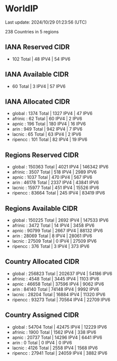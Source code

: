 # WorldIP

Last update: 2024/10/29 01:23:56 (UTC)

238 Countries in 5 regions

## IANA Reserved CIDR

- 102 Total | 48 IPV4 | 54 IPV6

## IANA Available CIDR

- 60 Total | 3 IPV4 | 57 IPV6

## IANA Allocated CIDR

- global : 1374 Total | 1327 IPV4 | 47 IPV6
- afrinic : 62 Total | 60 IPV4 | 2 IPV6
- apnic : 196 Total | 180 IPV4 | 16 IPV6
- arin : 949 Total | 942 IPV4 | 7 IPV6
- lacnic : 65 Total | 63 IPV4 | 2 IPV6
- ripencc : 101 Total | 82 IPV4 | 19 IPV6

## Regions Reserved CIDR

- global : 150363 Total | 4021 IPV4 | 146342 IPV6
- afrinic : 3507 Total | 518 IPV4 | 2989 IPV6
- apnic : 1037 Total | 470 IPV4 | 567 IPV6
- arin : 46178 Total | 2337 IPV4 | 43841 IPV6
- lacnic : 15977 Total | 451 IPV4 | 15526 IPV6
- ripencc : 83664 Total | 245 IPV4 | 83419 IPV6

## Regions Available CIDR

- global : 150225 Total | 2692 IPV4 | 147533 IPV6
- afrinic : 3472 Total | 14 IPV4 | 3458 IPV6
- apnic : 90799 Total | 2667 IPV4 | 88132 IPV6
- arin : 28069 Total | 8 IPV4 | 28061 IPV6
- lacnic : 27509 Total | 0 IPV4 | 27509 IPV6
- ripencc : 376 Total | 3 IPV4 | 373 IPV6

## Country Allocated CIDR

- global : 256823 Total | 202637 IPV4 | 54186 IPV6
- afrinic : 4548 Total | 3445 IPV4 | 1103 IPV6
- apnic : 46658 Total | 37596 IPV4 | 9062 IPV6
- arin : 84140 Total | 74148 IPV4 | 9992 IPV6
- lacnic : 28204 Total | 16884 IPV4 | 11320 IPV6
- ripencc : 93273 Total | 70564 IPV4 | 22709 IPV6

## Country Assigned CIDR

- global : 54704 Total | 42475 IPV4 | 12229 IPV6
- afrinic : 1900 Total | 1562 IPV4 | 338 IPV6
- apnic : 20737 Total | 14296 IPV4 | 6441 IPV6
- arin : 0 Total | 0 IPV4 | 0 IPV6
- lacnic : 4126 Total | 2558 IPV4 | 1568 IPV6
- ripencc : 27941 Total | 24059 IPV4 | 3882 IPV6
